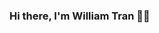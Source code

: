 ### Hi there, I'm William Tran 🙋‍♂️
<!--
**I'm a Computer Science student at the University of Waterloo** 🏫 
</br>
**You can learn more about me at [williamtran.net](https://williamtran.net)** ✌️
<!--
**williamtran10/williamtran10** is a ✨ _special_ ✨ repository because its `README.md` (this file) appears on your GitHub profile.

Here are some ideas to get you started:

- 🔭 I’m currently working on ...
- 🌱 I’m currently learning ...
- 👯 I’m looking to collaborate on ...
- 🤔 I’m looking for help with ...
- 💬 Ask me about ...
- 📫 How to reach me: ...
- 😄 Pronouns: ...
- ⚡ Fun fact: ...
-->
